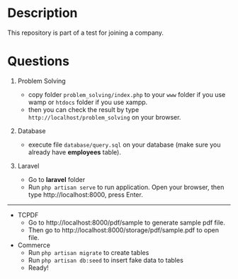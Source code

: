 # Description
This repository is part of a test for joining a company.

# Questions
1. Problem Solving
   - copy folder <code>problem_solving/index.php</code> to your <code>www</code> folder if you use wamp or <code>htdocs</code> folder if you use xampp.
   - then you can check the result by type <code>http://localhost/problem_solving</code> on your browser.

2. Database
   - execute file <code>database/query.sql</code> on your database (make sure you already have <b>employees</b> table).
3. Laravel
   - Go to <b>laravel</b> folder
   - Run <code>php artisan serve</code> to run application. Open your browser, then type http://localhost:8000, press Enter.
--------------
   - TCPDF
      - Go to <link>http://localhost:8000/pdf/sample</link> to generate sample pdf file.
      - Then go to <link>http://localhost:8000/storage/pdf/sample.pdf</link> to open file.
   - Commerce
      - Run <code>php artisan migrate</code> to create tables
      - Run <code>php artisan db:seed</code> to insert fake data to tables
      - Ready!
